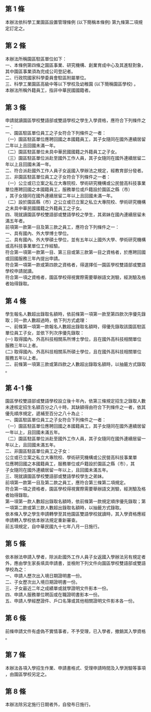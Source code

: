 第 1 條
-------
本辦法依科學工業園區設置管理條例 (以下簡稱本條例) 第九條第二項規  
定訂定之。

第 2 條
-------
本辦法所稱園區駐區單位如下：  
一、本條例第四條之園區事業、研究機構、創業育成中心及其進駐對象，  
    其中園區事業須為完成公司登記者。  
二、行政院國家科學委員會駐區附屬單位。  
三、科學工業園區高級中等以下學校及幼稚園 (以下簡稱園區學校) 。  
本辦法所稱外籍員工，指非中華民國國籍者。

第 3 條
-------
申請就讀園區學校雙語部或雙語學校之學生入學資格，應符合下列條件之  
一：  
一、園區駐區單位員工之子女符合下列條件之一者：  
（一）園區駐區單位應聘回國之本國籍員工，其子女隨同在國外連續居留  
      二年以上且回國未滿一年。  
（二）園區駐區單位未具中華民國國籍之外籍員工之子女。  
（三）園區駐區單位派赴至國外工作人員，其子女隨同在國外連續居留二  
      年以上且回國未滿一年。  
二、符合派赴國外工作人員子女返國入學辦法之規定，經教育部分發者。  
三、非園區駐區單位員工之子女符合下列條件之一者：  
（一）公立或已立案之私立大專院校、學術研究機構或公民營高科技事業  
      單位應聘回國之本國籍員工，服務單位或戶籍設於園區之縣（市）  
      ，其子女隨同在國外連續居留二年以上且回國未滿一年。  
（二）設於園區縣（市）之公立或已立案之私立大專院校、學術研究機構  
      之未具中華民國國籍之外籍員工之子女。  
四、現就讀園區學校雙語部或雙語學校之學生，其弟妹在國內連續居留未  
    滿五年者。  
前項第一款第一目及第三款之員工，應符合下列條件之一：  
一、具有國內、外大學博士學位。  
二、具有國內、外大學碩士學位，並有五年以上國外大學、學術研究機構  
    或高科技事業單位工作經驗。  
符合第一項第一款第一目、第三目或第三款第一目之資格者，於應聘回國  
或回國服務三年內提出申請。  
符合第一項第一款或第四款之資格者，得選擇任一園區學校雙語部或雙語  
學校申請就讀。  
符合第一項之資格者，園區學校得視實際需要舉辦語文測驗，經測驗及格  
者始得錄取。

第 4 條
-------
學生報名人數超出錄取名額時，依前條第一項第一款至第四款次序優先錄  
取；同一款人數超過時，依下列方式處理：  
一、前條第一項第一款報名人數超出錄取名額時，得優先錄取該園區駐區  
    單位員工子女，並依下列次序優先錄取：  
 (一) 取得國內、外高科技相關系所博士學位，且在國外高科技相關單位  
      服務三年以上者。  
 (二) 取得國內、外高科技相關系所碩士學位，且在國外高科技相關單位  
      服務五年以上者。  
二、前條第一項第三款或第四款之人數超出錄取名額時，以抽籤方式錄取  
    。

第 4-1 條
---------
園區學校雙語部或雙語學校設立後十年內，依第三條規定招生之錄取人數  
未達核定招生名額百分之八十時，其缺額得由符合下列條件之一者，依其  
優先順序規定，遞補至百分之八十為止：  
一、園區駐區單位員工之子女符合下列條件之一者：  
（一）園區駐區單位應聘回國之本國籍員工，其子女隨同在國外連續居留  
      一年以上，且回國未滿五年。  
（二）園區駐區單位派赴至國外工作人員，其子女隨同在國外連續居留一  
      年以上，且回國未滿五年。  
二、非園區駐區單位員工之子女：  
    公立或已立案之私立大專院校、學術研究機構或公民營高科技事業單  
    位應聘回國之本國籍員工，服務單位或戶籍設於園區之縣（市），其  
    子女隨同在國外連續居留一年以上，且回國未滿五年。  
三、現就讀園區學校雙語部或雙語學校學生之弟妹。  
前項第一款第一目及第二款之員工，應符合第三條第二項規定。  
符合第一項之資格者，園區學校得視實際需要舉辦語文測驗，經測驗及格  
者始得錄取。  
第一項第一款人數超出錄取名額時，依前條第一款規定順序優先錄取；第  
一項第二款或第三款人數超出錄取名額時，以抽籤方式錄取。  
依本條入學之學生申請轉學至其他園區雙語學校就讀時，其入學資格應經  
申請轉入學校依本辦法規定重新審查。  
前五項規定，自中華民國九十七年八月一日施行。

第 5 條
-------
依本辦法申請入學者，除派赴國外工作人員子女返國入學辦法另有規定者  
外，應由學生家長填具申請書，並檢附下列文件向園區學校雙語部或雙語  
學校為之：  
一、申請人歷次出入境日期證明書一份。  
二、子女歷次出入境日期證明書一份。  
三、子女最近二年之成績單或就學證明文件影本一份。  
四、申請人服務單位聘函或在職證明書影本一份。  
五、申請人學經歷證件、戶口名簿或其他相關證明文件影本各一份。

第 6 條
-------
前條申請文件有虛偽不實情事者，不予受理，已入學者，撤銷其入學資格  
。

第 7 條
-------
本辦法各項入學招生作業、申請書格式、受理申請時間及入學測驗等事項  
，由園區學校另定之。

第 8 條
-------
本辦法除另定施行日期者外，自發布日施行。

